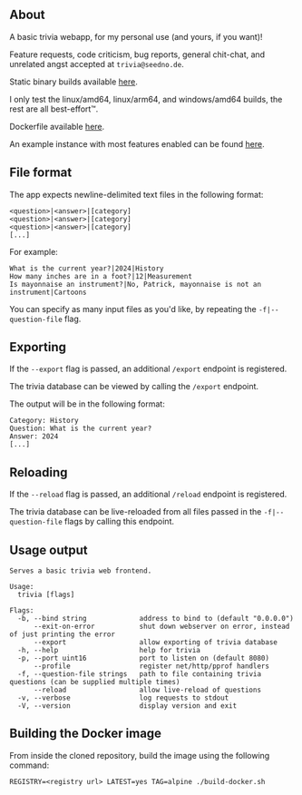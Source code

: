 ## About

A basic trivia webapp, for my personal use (and yours, if you want)!

Feature requests, code criticism, bug reports, general chit-chat, and unrelated angst accepted at `trivia@seedno.de`.

Static binary builds available [here](https://cdn.seedno.de/builds/trivia).

I only test the linux/amd64, linux/arm64, and windows/amd64 builds, the rest are all best-effort™.

Dockerfile available [here](https://raw.githubusercontent.com/Seednode/trivia/master/docker/Dockerfile).

An example instance with most features enabled can be found [here](https://trivia.seedno.de/).

## File format
The app expects newline-delimited text files in the following format:
```
<question>|<answer>|[category]
<question>|<answer>|[category]
<question>|<answer>|[category]
[...]
```

For example:
```
What is the current year?|2024|History
How many inches are in a foot?|12|Measurement
Is mayonnaise an instrument?|No, Patrick, mayonnaise is not an instrument|Cartoons
```

You can specify as many input files as you'd like, by repeating the `-f|--question-file` flag.

## Exporting
If the `--export` flag is passed, an additional `/export` endpoint is registered.

The trivia database can be viewed by calling the `/export` endpoint.

The output will be in the following format:
```
Category: History
Question: What is the current year?
Answer: 2024
[...]
```

## Reloading
If the `--reload` flag is passed, an additional `/reload` endpoint is registered.

The trivia database can be live-reloaded from all files passed in the `-f|--question-file` flags by calling this endpoint.

## Usage output
```
Serves a basic trivia web frontend.

Usage:
  trivia [flags]

Flags:
  -b, --bind string             address to bind to (default "0.0.0.0")
      --exit-on-error           shut down webserver on error, instead of just printing the error
      --export                  allow exporting of trivia database
  -h, --help                    help for trivia
  -p, --port uint16             port to listen on (default 8080)
      --profile                 register net/http/pprof handlers
  -f, --question-file strings   path to file containing trivia questions (can be supplied multiple times)
      --reload                  allow live-reload of questions
  -v, --verbose                 log requests to stdout
  -V, --version                 display version and exit
```

## Building the Docker image
From inside the cloned repository, build the image using the following command:

`REGISTRY=<registry url> LATEST=yes TAG=alpine ./build-docker.sh`